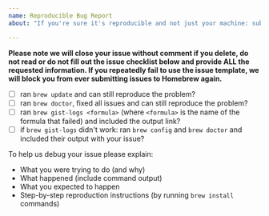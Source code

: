 ```yaml
---
name: Reproducible Bug Report
about: "If you're sure it's reproducible and not just your machine: submit an issue so we can investigate."

---
```


**Please note we will close your issue without comment if you delete, do not read or do not fill out the issue checklist below and provide ALL the requested information. If you repeatedly fail to use the issue template, we will block you from ever submitting issues to Homebrew again.**

- [ ] ran `brew update` and can still reproduce the problem?
- [ ] ran `brew doctor`, fixed all issues and can still reproduce the problem?
- [ ] ran `brew gist-logs <formula>` (where `<formula>` is the name of the formula that failed) and included the output link?
- [ ] if `brew gist-logs` didn't work: ran `brew config` and `brew doctor` and included their output with your issue?

To help us debug your issue please explain:

- What you were trying to do (and why)
- What happened (include command output)
- What you expected to happen
- Step-by-step reproduction instructions (by running `brew install` commands)
